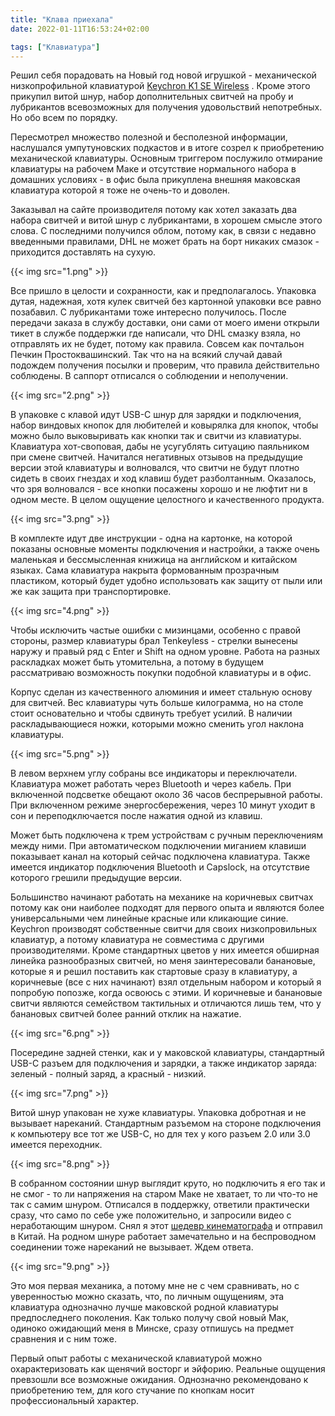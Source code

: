 ```yaml
---
title: "Клава приехала"
date: 2022-01-11T16:53:24+02:00

tags: ["Клавиатура"]
---
```


Решил себя порадовать на Новый год новой игрушкой - механической низкопрофильной
клавиатурой [Keychron K1 SE Wireless](https://www.keychron.com/products/keychron-k1-se-wireless-mechanical-keyboard)
. Кроме этого прикупил витой шнур, набор дополнительных свитчей на пробу и лубрикантов всевозможных для получения
удовольствий непотребных. Но обо всем по порядку.

<!--more-->

Пересмотрел множество полезной и бесполезной информации, наслушался умпутуновских подкастов и в итоге созрел к
приобретению механической клавиатуры. Основным триггером послужило отмирание клавиатуры на рабочем Маке и отсутствие
нормального набора в домашних условиях - в офис была прикуплена внешняя маковская клавиатура которой я тоже не очень-то
и доволен.

Заказывал на сайте производителя потому как хотел заказать два набора свитчей и витой шнур с лубрикантами, в хорошем
смысле этого слова. С последними получился облом, потому как, в связи с недавно введенными правилами, DHL не может брать
на борт никаких смазок - приходится доставлять на сухую.

{{< img src="1.png" >}}

Все пришло в целости и сохранности, как и предполагалось. Упаковка дутая, надежная, хотя кулек свитчей без картонной
упаковки все равно позабавил. С лубрикантами тоже интересно получилось. После передачи заказа в службу доставки, они
сами от моего имени открыли тикет в службе поддержки где написали, что DHL смазку взяла, но отправлять их не будет,
потому как правила. Совсем как почтальон Печкин Простоквашинский. Так что на на всякий случай давай подождем получения
посылки и проверим, что правила действительно соблюдены. В саппорт отписался о соблюдении и неполучении.

{{< img src="2.png" >}}

В упаковке с клавой идут USB-C шнур для зарядки и подключения, набор виндовых кнопок для любителей и ковырялка для
кнопок, чтобы можно было выковыривать как кнопки так и свитчи из клавиатуры. Клавиатура хот-своповая, дабы не усугублять
ситуацию паяльником при смене свитчей. Начитался негативных отзывов на предыдущие версии этой клавиатуры и волновался,
что свитчи не будут плотно сидеть в своих гнездах и ход клавиш будет разболтанным. Оказалось, что зря волновался - все
кнопки посажены хорошо и не люфтит ни в одном месте. В целом ощущение целостного и качественного продукта.

{{< img src="3.png" >}}

В комплекте идут две инструкции - одна на картонке, на которой показаны основные моменты подключения и настройки, а
также очень маленькая и бессмысленная книжица на английском и китайском языках. Сама клавиатура накрыта формованным
прозрачным пластиком, который будет удобно использовать как защиту от пыли или же как защита при транспортировке.

{{< img src="4.png" >}}

Чтобы исключить частые ошибки с мизинцами, особенно с правой стороны, размер клавиатуры брал Tenkeyless - стрелки
вынесены наружу и правый ряд с Enter и Shift на одном уровне. Работа на разных раскладках может быть утомительна, а
потому в будущем рассматриваю возможность покупки подобной клавиатуры и в офис.

Корпус сделан из качественного алюминия и имеет стальную основу для свитчей. Вес клавиатуры чуть больше килограмма, но
на столе стоит основательно и чтобы сдвинуть требует усилий. В наличии раскладывающиеся ножки, которыми можно сменить
угол наклона клавиатуры.

{{< img src="5.png" >}}

В левом верхнем углу собраны все индикаторы и переключатели. Клавиатура может работать через Bluetooth и через кабель.
При включенной подсветке обещают около 36 часов беспрерывной работы. При включенном режиме энергосбережения, через 10
минут уходит в сон и переподключается после нажатия одной из клавиш.

Может быть подключена к трем устройствам с ручным переключениям между ними. При автоматическом подключении миганием
клавиши показывает канал на который сейчас подключена клавиатура. Также имеется индикатор подключения Bluetooth и
Capslock, на отсутствие которого грешили предыдущие версии.

Большинство начинают работать на механике на коричневых свитчах потому как они наиболее подходят для первого опыта и
являются более универсальными чем линейные красные или кликающие синие. Keychron производят собственные свитчи для своих
низкопровильных клавиатур, а потому клавиатура не совместима с другими производителями. Кроме стандартных цветов у них
имеется обширная линейка разнообразных свитчей, но меня заинтересовали банановые, которые я и решил поставить как
стартовые сразу в клавиатуру, а коричневые (все с них начинают) взял отдельным набором и который я попробую попозже,
когда освоюсь с этими. И коричневые и банановые свитчи являются семейством тактильных и отличаются лишь тем, что у
банановых свитчей более ранний отклик на нажатие.

{{< img src="6.png" >}}

Посередине задней стенки, как и у маковской клавиатуры, стандартный USB-C разъем для подключения и зарядки, а также
индикатор заряда: зеленый - полный заряд, а красный - низкий.

{{< img src="7.png" >}}

Витой шнур упакован не хуже клавиатуры. Упаковка добротная и не вызывает нареканий. Стандартным разъемом на стороне
подключения к компьютеру все тот же USB-C, но для тех у кого разъем 2.0 или 3.0 имеется переходник.

{{< img src="8.png" >}}

В собранном состоянии шнур выглядит круто, но подключить я его так и не смог - то ли напряжения на старом Маке не
хватает, то ли что-то не так с самим шнуром. Отписался в поддержку, ответили практически сразу, что само по себе уже
положительно, и запросили видео с неработающим шнуром. Снял я этот [шедевр кинематографа](https://youtu.be/0ZcHiTQLtZc)
и отправил в Китай. На родном шнуре работает замечательно и на беспроводном соединении тоже нареканий не вызывает. Ждем
ответа.

{{< img src="9.png" >}}

Это моя первая механика, а потому мне не с чем сравнивать, но с уверенностью можно сказать, что, по личным ощущениям,
эта клавиатура однозначно лучше маковской родной клавиатуры предпоследнего поколения. Как только получу свой новый Мак,
одиноко ожидающий меня в Минске, сразу отпишусь на предмет сравнения и с ним тоже.

Первый опыт работы с механической клавиатурой можно охарактеризовать как щенячий восторг и эйфорию. Реальные ощущения
превзошли все возможные ожидания. Однозначно рекомендовано к приобретению тем, для кого стучание по кнопкам носит
профессиональный характер.